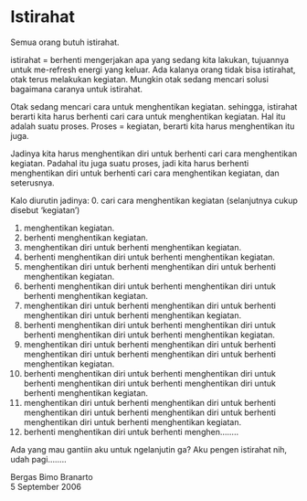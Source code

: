 # Istirahat

Semua orang butuh istirahat.

istirahat = berhenti mengerjakan apa yang sedang kita lakukan, tujuannya untuk me-refresh energi yang keluar. Ada kalanya orang tidak bisa istirahat, otak terus melakukan kegiatan. Mungkin otak sedang mencari solusi bagaimana caranya untuk istirahat. 

Otak sedang mencari cara untuk menghentikan kegiatan. sehingga, istirahat berarti kita harus berhenti cari cara untuk menghentikan kegiatan. Hal itu adalah suatu proses. Proses = kegiatan, berarti kita harus menghentikan itu juga. 

Jadinya kita harus menghentikan diri untuk berhenti cari cara menghentikan kegiatan. Padahal itu juga suatu proses, jadi kita harus berhenti menghentikan diri untuk berhenti cari cara menghentikan kegiatan, dan seterusnya.

Kalo diurutin jadinya:
0. cari cara menghentikan kegiatan (selanjutnya cukup disebut ‘kegiatan’)
1. menghentikan kegiatan.
2. berhenti menghentikan kegiatan.
3. menghentikan diri untuk berhenti menghentikan kegiatan.
4. berhenti menghentikan diri untuk berhenti menghentikan kegiatan.
5. menghentikan diri untuk berhenti menghentikan diri untuk berhenti menghentikan kegiatan.
6. berhenti menghentikan diri untuk berhenti menghentikan diri untuk berhenti menghentikan kegiatan.
7. menghentikan diri untuk berhenti menghentikan diri untuk berhenti menghentikan diri untuk berhenti menghentikan kegiatan.
8. berhenti menghentikan diri untuk berhenti menghentikan diri untuk berhenti menghentikan diri untuk berhenti menghentikan kegiatan.
9. menghentikan diri untuk berhenti menghentikan diri untuk berhenti menghentikan diri untuk berhenti menghentikan diri untuk berhenti menghentikan kegiatan.
10. berhenti menghentikan diri untuk berhenti menghentikan diri untuk berhenti menghentikan diri untuk berhenti menghentikan diri untuk berhenti menghentikan kegiatan.
11. menghentikan diri untuk berhenti menghentikan diri untuk berhenti menghentikan diri untuk berhenti menghentikan diri untuk berhenti menghentikan diri untuk berhenti menghentikan kegiatan.
12. berhenti menghentikan diri untuk berhenti menghen……..

Ada yang mau gantiin aku untuk ngelanjutin ga? Aku pengen istirahat nih, udah pagi……..

Bergas Bimo Branarto  
5 September 2006